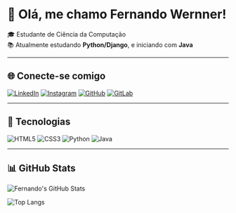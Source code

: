 # 👋 Olá, me chamo Fernando Wernner!

🎓 Estudante de Ciência da Computação  
📚 Atualmente estudando **Python/Django**, e iniciando com **Java**

---

## 🌐 Conecte-se comigo

[![LinkedIn](https://img.shields.io/badge/LinkedIn-0077B5?style=for-the-badge&logo=linkedin&logoColor=white)](www.linkedin.com/in/fernando-wernner-79b676352)
[![Instagram](https://img.shields.io/badge/-Instagram-%23E4405F?style=for-the-badge&logo=instagram&logoColor=white)](https://www.instagram.com/fernando.wernner/)
[![GitHub](https://img.shields.io/badge/GitHub-100000?style=for-the-badge&logo=github&logoColor=white)](https://github.com/FernandoWernner)
[![GitLab](https://img.shields.io/badge/GitLab-330F63?style=for-the-badge&logo=gitlab&logoColor=white)](https://gitlab.com/FernandoWernner)

---

## 🚀 Tecnologias

![HTML5](https://img.shields.io/badge/HTML5-E34F26?style=for-the-badge&logo=html5&logoColor=white)
![CSS3](https://img.shields.io/badge/CSS3-1572B6?style=for-the-badge&logo=css3&logoColor=white)
![Python](https://img.shields.io/badge/python-3670A0?style=for-the-badge&logo=python&logoColor=ffdd54)
![Java](https://img.shields.io/badge/java-%23ED8B00.svg?style=for-the-badge&logo=openjdk&logoColor=white)

---

## 📊 GitHub Stats

![Fernando's GitHub Stats](https://github-readme-stats.vercel.app/api?username=FernandoWernner&show_icons=true&theme=transparent&bg_color=000000&border_color=30A3DC&icon_color=30A3DC&title_color=E94D5F&text_color=FFFFFF)

![Top Langs](https://github-readme-stats.vercel.app/api/top-langs/?username=FernandoWernner&layout=compact&bg_color=000000&border_color=30A3DC&title_color=E94D5F&text_color=FFFFFF)
